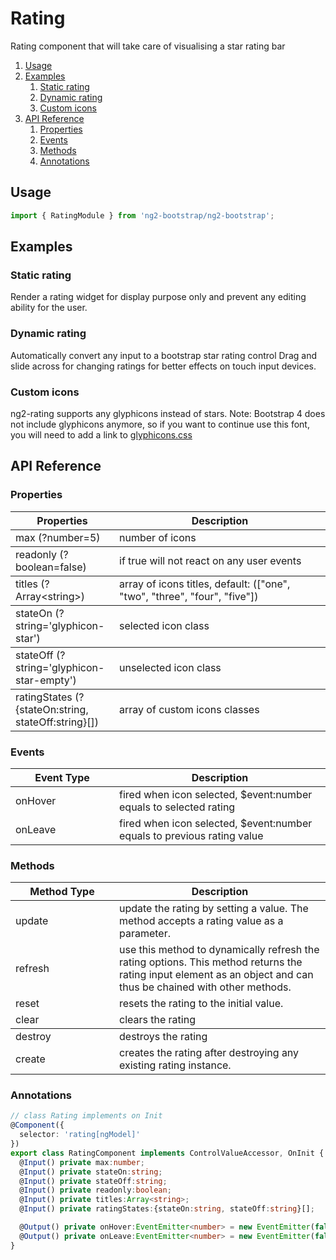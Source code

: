 # Rating
Rating component that will take care of visualising a star rating bar

1. [Usage](#usage)
2. [Examples](#examples)
    1. [Static rating](#static)
    2. [Dynamic rating](#dynamic)
    3. [Custom icons](#icons)
3. [API Reference](#api)
    1. [Properties](#properties)
    2. [Events](#events)
    3. [Methods](#methods)
    4. [Annotations](#annotations)
    
## Usage <a name="usage"></a>
```typescript
import { RatingModule } from 'ng2-bootstrap/ng2-bootstrap';
```
## Examples <a name="examples1"></a>
### Static rating <a name="static"></a>
Render a rating widget for display purpose only and prevent any editing ability for the user.
### Dynamic rating <a name="dynamic"></a>
Automatically convert any input to a bootstrap star rating control 
Drag and slide across for changing ratings for better effects on touch input devices.
### Custom icons <a name="icons"></a>
ng2-rating supports any glyphicons instead of stars.
Note: Bootstrap 4 does not include glyphicons anymore, so if you want to continue use this font, you will need to add a link to [glyphicons.css](https://github.com/valor-software/ng2-bootstrap/blob/master/demo/assets/css/glyphicons.css)
## API Reference <a name="api"></a>
### Properties <a name="properties"></a>
<div class="table-responsive">
  <table class="table table-bordered table-striped">
    <thead>
      <tr>
        <th style="width: 150px;">Properties</th>
        <th>Description</th>
      </tr>
    </thead>
    <tbody>
      <tr>
        <td>max (?number=5)</td>
        <td>number of icons</td>
      </tr>
    </tbody>
    <tbody>
          <tr>
            <td>readonly (?boolean=false)</td>
            <td>if true will not react on any user events</td>
          </tr>
        </tbody>
        <tbody>
              <tr>
                <td>titles (?Array&lt;string&gt;) </td>
                <td>array of icons titles, default: (["one", "two", "three", "four", "five"])</td>
              </tr>
            </tbody>
            <tbody>
        <tbody>
              <tr>
                <td>stateOn (?string='glyphicon-star')</td>
                <td>selected icon class</td>
              </tr>
            </tbody>
            <tbody>
        <tbody>
              <tr>
                <td>stateOff (?string='glyphicon-star-empty')</td>
                <td>unselected icon class</td>
              </tr>
            </tbody>
            <tbody>
        <tbody>
              <tr>
                <td>ratingStates (?{stateOn:string, stateOff:string}[])</td>
                <td>array of custom icons classes</td>
              </tr>
            </tbody>
            <tbody>
  </table>
</div>

### Events <a name="events"></a>

<div class="table-responsive">
  <table class="table table-bordered table-striped">
    <thead>
      <tr>
        <th style="width: 150px;">Event Type</th>
        <th>Description</th>
      </tr>
    </thead>
    <tbody>
      <tr>
        <td>onHover</td>
        <td>fired when icon selected, $event:number equals to selected rating</td>
      </tr>
      <tr>
        <td>onLeave</td>
        <td>fired when icon selected, $event:number equals to previous rating value</td>
      </tr>
    </tbody>
  </table>
</div>

### Methods <a name="methods"></a>

<div class="table-responsive">
  <table class="table table-bordered table-striped">
    <thead>
      <tr>
        <th style="width: 150px;">Method Type</th>
        <th>Description</th>
      </tr>
    </thead>
    <tbody>
      <tr>
        <td>update</td>
        <td>update the rating by setting a value. The method accepts a rating value as a parameter.</td>
      </tr>
      <tr>
        <td>refresh</td>
        <td>use this method to dynamically refresh the rating options. This method returns the rating input element as an object and can thus be chained with other methods.</td>
      </tr>
      <tr>
        <td>reset</td>
        <td>resets the rating to the initial value.</td>
      </tr>
      <tr>
        <td>clear</td>
        <td>clears the rating</td>
      </tr>
    </tbody>
      <tr>
        <td>destroy</td>
        <td>destroys the rating</td>
      </tr>
      <tr>
        <td>create</td>
        <td>creates the rating after destroying any existing rating instance.</td>
      </tr>
  </table>
</div>

### Annotations <a name="annotations"></a>

```typescript
// class Rating implements on Init
@Component({
  selector: 'rating[ngModel]'
})
export class RatingComponent implements ControlValueAccessor, OnInit {
  @Input() private max:number;
  @Input() private stateOn:string;
  @Input() private stateOff:string;
  @Input() private readonly:boolean;
  @Input() private titles:Array<string>;
  @Input() private ratingStates:{stateOn:string, stateOff:string}[];

  @Output() private onHover:EventEmitter<number> = new EventEmitter(false);
  @Output() private onLeave:EventEmitter<number> = new EventEmitter(false);
}
```